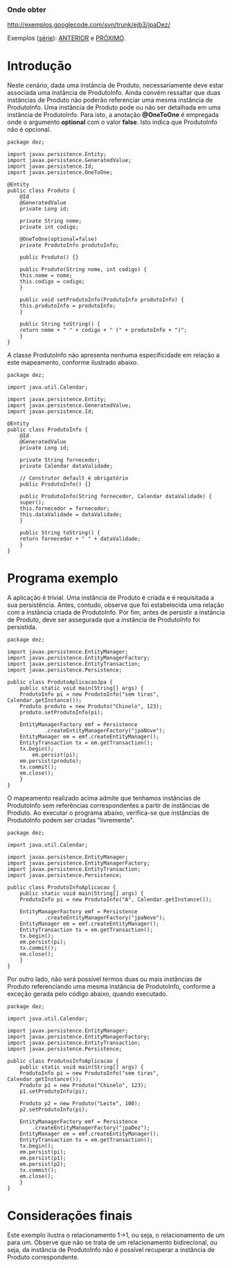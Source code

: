 ### Onde obter ###
http://exemplos.googlecode.com/svn/trunk/ejb3/jpaDez/

Exemplos ([série](http://code.google.com/p/exemplos/wiki/ejbPersistence)): [ANTERIOR](http://code.google.com/p/exemplos/wiki/jpaNove) e [PRÓXIMO](http://code.google.com/p/exemplos/wiki/jpaOnze).

# Introdução #
Neste cenário, dada uma instância de Produto, necessariamente deve estar associada uma instância de ProdutoInfo. Ainda convém ressaltar que duas instâncias de Produto não poderão referenciar uma mesma instância de ProdutoInfo. Uma instância de Produto pode ou não ser detalhada em uma instância de ProdutoInfo. Para isto, a anotação **@OneToOne** é empregada onde o argumento **optional** com o valor **false**. Isto indica que ProdutoInfo não é opcional.

```
package dez;

import javax.persistence.Entity;
import javax.persistence.GeneratedValue;
import javax.persistence.Id;
import javax.persistence.OneToOne;

@Entity
public class Produto {
    @Id
    @GeneratedValue
    private Long id;

    private String nome;
    private int codigo;

    @OneToOne(optional=false)
    private ProdutoInfo produtoInfo;

    public Produto() {}

    public Produto(String nome, int codigo) {
	this.nome = nome;
	this.codigo = codigo;
    }
	
    public void setProdutoInfo(ProdutoInfo produtoInfo) {
	this.produtoInfo = produtoInfo;
    }

    public String toString() {
	return nome + " " + codigo + " (" + produtoInfo + ")";
    }
}
```

A classe ProdutoInfo não apresenta nenhuma especificidade em relação a este mapeamento, conforme ilustrado abaixo.

```
package dez;

import java.util.Calendar;

import javax.persistence.Entity;
import javax.persistence.GeneratedValue;
import javax.persistence.Id;

@Entity
public class ProdutoInfo {
    @Id
    @GeneratedValue
    private Long id;

    private String fornecedor;
    private Calendar dataValidade;

    // Construtor default é obrigatório
    public ProdutoInfo() {}

    public ProdutoInfo(String fornecedor, Calendar dataValidade) {
	super();
	this.fornecedor = fornecedor;
	this.dataValidade = dataValidade;
    }
	
    public String toString() {
	return fornecedor + " " + dataValidade;
    }
}
```

# Programa exemplo #
A aplicação é trivial. Uma instância de Produto é criada e é requisitada a sua persistência. Antes, contudo, observe que foi estabelecida uma relação com a instância criada de ProdutoInfo. Por fim, antes de persistir a instância de Produto, deve ser assegurada que a instância de ProdutoInfo foi persistida.

```
package dez;

import javax.persistence.EntityManager;
import javax.persistence.EntityManagerFactory;
import javax.persistence.EntityTransaction;
import javax.persistence.Persistence;

public class ProdutoAplicacaoJpa {
    public static void main(String[] args) {
	ProdutoInfo pi = new ProdutoInfo("sem tiras", Calendar.getInstance());
	Produto produto = new Produto("Chinelo", 123);
	produto.setProdutoInfo(pi);

	EntityManagerFactory emf = Persistence
			.createEntityManagerFactory("jpaNove");
	EntityManager em = emf.createEntityManager();
	EntityTransaction tx = em.getTransaction();
	tx.begin();
        em.persist(pi);
	em.persist(produto);
	tx.commit();
	em.close();
    }
}
```

O mapeamento realizado acima admite que tenhamos instâncias de ProdutoInfo sem referências correspondentes a partir de instâncias de Produto. Ao executar o programa abaixo, verifica-se que instâncias de ProdutoInfo podem ser criadas "livremente".

```
package dez;

import java.util.Calendar;

import javax.persistence.EntityManager;
import javax.persistence.EntityManagerFactory;
import javax.persistence.EntityTransaction;
import javax.persistence.Persistence;

public class ProdutoInfoAplicacao {
    public static void main(String[] args) {
	ProdutoInfo pi = new ProdutoInfo("A", Calendar.getInstance());

	EntityManagerFactory emf = Persistence
			.createEntityManagerFactory("jpaNove");
	EntityManager em = emf.createEntityManager();
	EntityTransaction tx = em.getTransaction();
	tx.begin();
	em.persist(pi);
	tx.commit();
	em.close();
    }
}
```

Por outro lado, não será possível termos duas ou mais instâncias de Produto referenciando uma mesma instância de ProdutoInfo, conforme a exceção gerada pelo código abaixo, quando executado.

```
package dez;

import java.util.Calendar;

import javax.persistence.EntityManager;
import javax.persistence.EntityManagerFactory;
import javax.persistence.EntityTransaction;
import javax.persistence.Persistence;

public class ProdutosInfoAplicacao {
    public static void main(String[] args) {
	ProdutoInfo pi = new ProdutoInfo("sem tiras", Calendar.getInstance());
	Produto p1 = new Produto("Chinelo", 123);
	p1.setProdutoInfo(pi);
		
	Produto p2 = new Produto("Leite", 100);
	p2.setProdutoInfo(pi);

	EntityManagerFactory emf = Persistence
		.createEntityManagerFactory("jpaDez");
	EntityManager em = emf.createEntityManager();
	EntityTransaction tx = em.getTransaction();
	tx.begin();
	em.persist(pi);
	em.persist(p1);
	em.persist(p2);
	tx.commit();
	em.close();
    }
}
```

# Considerações finais #
Este exemplo ilustra o relacionamento 1->1, ou seja, o relacionamento de um para um. Observe que não se trata de um relacionamento bidirecional, ou seja, da instância de ProdutoInfo não é possível recuperar a instância de Produto correspondente.
